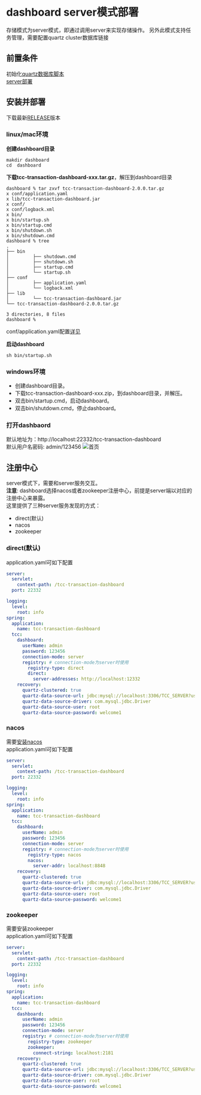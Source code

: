 # dashboard server模式部署
存储模式为server模式，即通过调用server来实现存储操作。
另外此模式支持任务管理，需要配置quartz cluster数据库链接
## 前置条件
初始化[quartz数据库脚本](https://github.com/changmingxie/tcc-transaction/blob/master-2.x/tcc-transaction-server/src/main/dbscripts/db_init.sql)  
[server部署](/zh-cn/docs/ops/tccserver/index.html)  

## 安装并部署
下载最新[RELEASE](https://github.com/changmingxie/tcc-transaction/releases)版本
### linux/mac环境

**创建dashboard目录**
```shell script
makdir dashboard 
cd  dashboard  
```
**下载tcc-transaction-dashboard-xxx.tar.gz**，解压到dashboard目录  
```shell script
dashboard % tar zxvf tcc-transaction-dashboard-2.0.0.tar.gz 
x conf/application.yaml
x lib/tcc-transaction-dashboard.jar
x conf/
x conf/logback.xml
x bin/
x bin/startup.sh
x bin/startup.cmd
x bin/shutdown.sh
x bin/shutdown.cmd
dashboard % tree
.
├── bin
│         ├── shutdown.cmd
│         ├── shutdown.sh
│         ├── startup.cmd
│         └── startup.sh
├── conf
│         ├── application.yaml
│         └── logback.xml
├── lib
│         └── tcc-transaction-dashboard.jar
└── tcc-transaction-dashboard-2.0.0.tar.gz

3 directories, 8 files
dashboard % 
```
conf/application.yaml配置[详见](/zh-cn/docs/tutorial/configurations.html#dashbaord)  
  
**启动dashboard**
```shell script
sh bin/startup.sh
```
### windows环境  
- 创建dashboard目录。
- 下载tcc-transaction-dashboard-xxx.zip，到dashboard目录，并解压。
- 双击bin/startup.cmd，启动dashboard。
- 双击bin/shutdown.cmd，停止dashboard。

### 打开dashbaord
默认地址为：http://localhost:22332/tcc-transaction-dashboard  
默认用户名密码: admin/123456
![首页](../../img/dashboard/tcc_dashboard_not_login.jpg)  


## 注册中心
server模式下，需要和server服务交互。  
**注意**: dashboard选择nacos或者zookeeper注册中心，前提是server端以对应的注册中心来暴露。   
这里提供了三种server服务发现的方式：
- direct(默认)
- nacos
- zookeeper  

### direct(默认)
application.yaml可如下配置  

```yaml
server:
  servlet:
    context-path: /tcc-transaction-dashboard
  port: 22332

logging:
  level:
    root: info
spring:
  application:
    name: tcc-transaction-dashboard
  tcc:
    dashboard:
      userName: admin
      password: 123456
      connection-mode: server
      registry: # connection-mode为server时使用
        registry-type: direct
        direct:
          server-addresses: http://localhost:12332
    recovery:
      quartz-clustered: true
      quartz-data-source-url: jdbc:mysql://localhost:3306/TCC_SERVER?useSSL=false&allowPublicKeyRetrieval=true
      quartz-data-source-driver: com.mysql.jdbc.Driver
      quartz-data-source-user: root
      quartz-data-source-password: welcome1

```


### nacos 
需要[安装nacos](https://nacos.io/zh-cn/docs/deployment.html)  
application.yaml可如下配置  

```yaml
server:
  servlet:
    context-path: /tcc-transaction-dashboard
  port: 22332

logging:
  level:
    root: info
spring:
  application:
    name: tcc-transaction-dashboard
  tcc:
    dashboard:
      userName: admin
      password: 123456
      connection-mode: server
      registry: # connection-mode为server时使用
        registry-type: nacos
        nacos:
          server-addr: localhost:8848
    recovery:
      quartz-clustered: true
      quartz-data-source-url: jdbc:mysql://localhost:3306/TCC_SERVER?useSSL=false&allowPublicKeyRetrieval=true
      quartz-data-source-driver: com.mysql.jdbc.Driver
      quartz-data-source-user: root
      quartz-data-source-password: welcome1

```


### zookeeper 
需要安装zookeeper  
application.yaml可如下配置  

```yaml
server:
  servlet:
    context-path: /tcc-transaction-dashboard
  port: 22332

logging:
  level:
    root: info
spring:
  application:
    name: tcc-transaction-dashboard
  tcc:
    dashboard:
      userName: admin
      password: 123456
      connection-mode: server
      registry: # connection-mode为server时使用
        registry-type: zookeeper
        zookeeper:
          connect-string: localhost:2181
    recovery:
      quartz-clustered: true
      quartz-data-source-url: jdbc:mysql://localhost:3306/TCC_SERVER?useSSL=false&allowPublicKeyRetrieval=true
      quartz-data-source-driver: com.mysql.jdbc.Driver
      quartz-data-source-user: root
      quartz-data-source-password: welcome1

```

